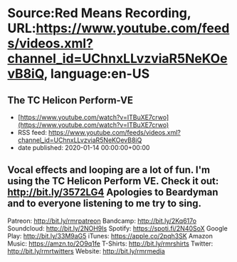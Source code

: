 # Source:Red Means Recording, URL:https://www.youtube.com/feeds/videos.xml?channel_id=UChnxLLvzviaR5NeKOevB8iQ, language:en-US

## The TC Helicon Perform-VE
 - [https://www.youtube.com/watch?v=ITBuXE7crwo](https://www.youtube.com/watch?v=ITBuXE7crwo)
 - RSS feed: https://www.youtube.com/feeds/videos.xml?channel_id=UChnxLLvzviaR5NeKOevB8iQ
 - date published: 2020-01-14 00:00:00+00:00

Vocal effects and looping are a lot of fun. 
I'm using the TC Helicon Perform VE. Check it out: http://bit.ly/3572LG4
Apologies to Beardyman and to everyone listening to me try to sing.
------------------------------------
Patreon: http://bit.ly/rmrpatreon
Bandcamp: http://bit.ly/2Kq617o
Soundcloud: http://bit.ly/2NOH9Is
Spotify: https://spoti.fi/2N40SoX
Google Play: http://bit.ly/33M9aG5
iTunes: https://apple.co/2pqh3SK
Amazon Music: https://amzn.to/2O9q1fe
T-Shirts: http://bit.ly/rmrshirts
Twitter: http://bit.ly/rmrtwitters
Website: http://bit.ly/rmrmedia

